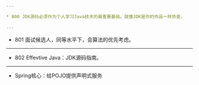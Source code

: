 ```yaml
---

* 800 JDK源码必须作为个人学习Java技术的最重要基础，就像JDK是你的作品一样热爱。
 
---
```


* 801 面试候选人，同等水平下，会算法的优先考虑。

---

* 802 Effevtive Java：JDK源码指南。

---

* Spring核心：给POJO提供声明式服务